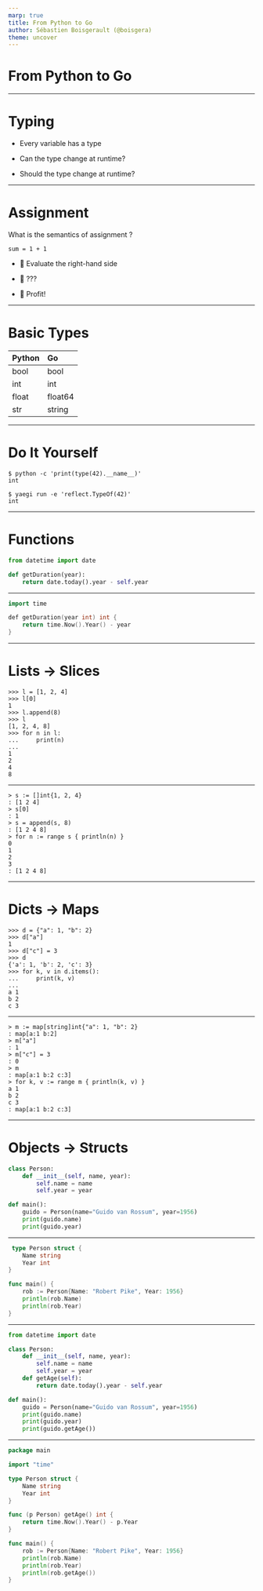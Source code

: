 ```yaml
---
marp: true
title: From Python to Go
author: Sébastien Boisgerault (@boisgera)
theme: uncover
---
```


# From Python to Go

---


# Typing

  - Every variable has a type

  - Can the type change at runtime?

  - Should the type change at runtime?


---

# Assignment

What is the semantics of assignment ?

    sum = 1 + 1

  - 🧮 Evaluate the right-hand side

  - 🤨 ???

  - 💸 Profit!

---

# Basic Types


| Python | Go         |
| :----- | :--------- | 
| bool	 | bool       |
| int    | int        |
| float	 | float64    |
| str	 | string     |

---

# Do It Yourself

```
$ python -c 'print(type(42).__name__)'
int
```

```
$ yaegi run -e 'reflect.TypeOf(42)'
int
```

---

# Functions

```python
from datetime import date

def getDuration(year):
    return date.today().year - self.year
```

---

```go
import time

def getDuration(year int) int {
    return time.Now().Year() - year
}
```

---

# Lists $\to$ Slices

```
>>> l = [1, 2, 4]
>>> l[0]
1
>>> l.append(8)
>>> l
[1, 2, 4, 8]
>>> for n in l:
...     print(n)
... 
1
2
4
8   
```

---

```
> s := []int{1, 2, 4}
: [1 2 4]
> s[0]
: 1
> s = append(s, 8)
: [1 2 4 8]
> for n := range s { println(n) }
0
1
2
3
: [1 2 4 8]
```

---

# Dicts $\to$  Maps

```
>>> d = {"a": 1, "b": 2}
>>> d["a"]
1
>>> d["c"] = 3
>>> d
{'a': 1, 'b': 2, 'c': 3}
>>> for k, v in d.items():
...     print(k, v)
... 
a 1
b 2
c 3
```

---

```
> m := map[string]int{"a": 1, "b": 2}
: map[a:1 b:2]
> m["a"]
: 1
> m["c"] = 3
: 0
> m
: map[a:1 b:2 c:3]
> for k, v := range m { println(k, v) }
a 1
b 2
c 3
: map[a:1 b:2 c:3]
```
---

# Objects $\to$ Structs

```python
class Person:
    def __init__(self, name, year):
        self.name = name
        self.year = year

def main():
    guido = Person(name="Guido van Rossum", year=1956)
    print(guido.name)
    print(guido.year)
```

---


```go
 type Person struct {
    Name string
    Year int
}

func main() {
    rob := Person{Name: "Robert Pike", Year: 1956}
    println(rob.Name)
    println(rob.Year)
}
```

---

```python
from datetime import date

class Person:
    def __init__(self, name, year):
        self.name = name
        self.year = year
    def getAge(self):
        return date.today().year - self.year

def main():
    guido = Person(name="Guido van Rossum", year=1956)
    print(guido.name)
    print(guido.year)
    print(guido.getAge())
```

---

```go
package main

import "time"

type Person struct {
    Name string
    Year int
}

func (p Person) getAge() int {
    return time.Now().Year() - p.Year
}

func main() {
    rob := Person{Name: "Robert Pike", Year: 1956}
    println(rob.Name)
    println(rob.Year)
    println(rob.getAge())
}
```